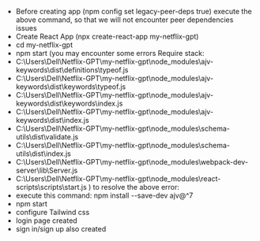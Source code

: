 - Before creating app
(npm config set legacy-peer-deps true) 
execute the above command, so that we will not encounter peer dependencies issues
- Create React App (npx create-react-app my-netflix-gpt)
- cd my-netflix-gpt
- npm start 
(you may encounter some errors
Require stack:
- C:\Users\Dell\Netflix-GPT\my-netflix-gpt\node_modules\ajv-keywords\dist\definitions\typeof.js
- C:\Users\Dell\Netflix-GPT\my-netflix-gpt\node_modules\ajv-keywords\dist\keywords\typeof.js
- C:\Users\Dell\Netflix-GPT\my-netflix-gpt\node_modules\ajv-keywords\dist\keywords\index.js
- C:\Users\Dell\Netflix-GPT\my-netflix-gpt\node_modules\ajv-keywords\dist\index.js
- C:\Users\Dell\Netflix-GPT\my-netflix-gpt\node_modules\schema-utils\dist\validate.js
- C:\Users\Dell\Netflix-GPT\my-netflix-gpt\node_modules\schema-utils\dist\index.js
- C:\Users\Dell\Netflix-GPT\my-netflix-gpt\node_modules\webpack-dev-server\lib\Server.js
- C:\Users\Dell\Netflix-GPT\my-netflix-gpt\node_modules\react-scripts\scripts\start.js
)
to resolve the above error:
- execute this command: npm install --save-dev ajv@^7
- npm start
- configure Tailwind css
- login page created
- sign in/sign up also created
